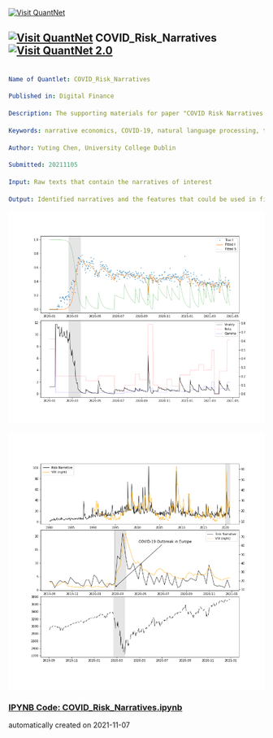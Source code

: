 [<img src="https://github.com/QuantLet/Styleguide-and-FAQ/blob/master/pictures/banner.png" width="888" alt="Visit QuantNet">](http://quantlet.de/)

## [<img src="https://github.com/QuantLet/Styleguide-and-FAQ/blob/master/pictures/qloqo.png" alt="Visit QuantNet">](http://quantlet.de/) **COVID_Risk_Narratives** [<img src="https://github.com/QuantLet/Styleguide-and-FAQ/blob/master/pictures/QN2.png" width="60" alt="Visit QuantNet 2.0">](http://quantlet.de/)

```yaml

Name of Quantlet: COVID_Risk_Narratives

Published in: Digital Finance 

Description: The supporting materials for paper "COVID Risk Narratives - A Computational Linguistic Approach to the Econometric Identification of Narrative Risk During a Pandemic". Techniques included - sentiment analysis (bag-of-words method), topic modelling (LDA), word embedding (word2vec), SIR epidemiological model, vector autoregression. Main use of the codes - 1) Identification of important/perennial economic narratives. 2) Monitor narratives of interest for financial forecasting. 

Keywords: narrative economics, COVID-19, natural language processing, tone analysis, early warning indicator

Author: Yuting Chen, University College Dublin

Submitted: 20211105

Input: Raw texts that contain the narratives of interest

Output: Identified narratives and the features that could be used in financial forecasting
```

![Picture1](Fig2.png)

![Picture2](Risk_Narratives.png)

### [IPYNB Code: COVID_Risk_Narratives.ipynb](COVID_Risk_Narratives.ipynb)


automatically created on 2021-11-07